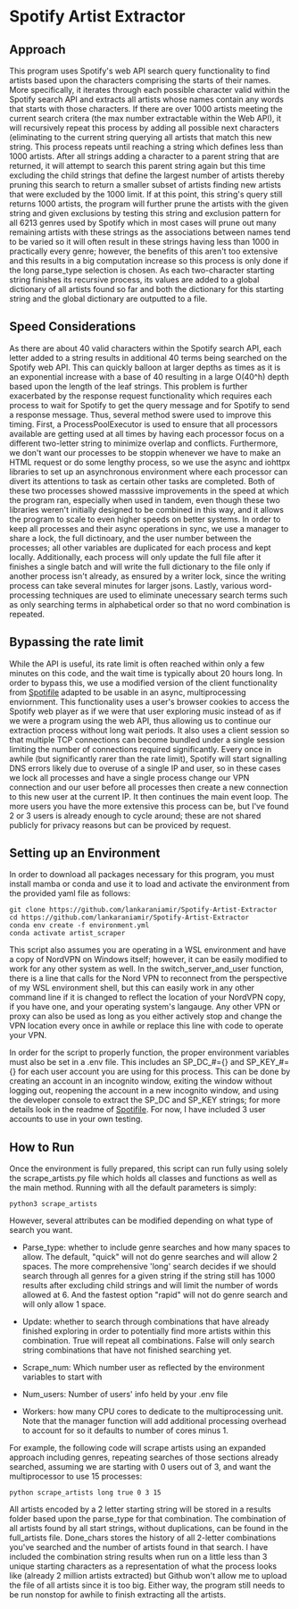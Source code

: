 # Spotify Artist Extractor


## Approach

This program uses Spotify's web API search query functionality to find artists based upon the characters comprising the starts of their names. More specifically, it iterates through each possible character valid within the Spotify search API and extracts all artists whose names contain any words that starts with those characters. If there are over 1000 artists meeting the current search critera (the max number extractable within the Web API), it will recursively repeat this process by adding all possible next characters (eliminating to the current string querying all artists that match this new string. This process repeats until reaching a string which defines less than 1000 artists. After all strings adding a character to a parent string that are returned, it will attempt to search this parent string again but this time excluding the child strings that define the largest number of artists thereby pruning this search to return a smaller subset of artists finding new artists that were excluded by the 1000 limit. If at this point, this string's query still returns 1000 artists, the program will further prune the artists with the given string and given exclusions by testing this string and exclusion pattern for all 6213 genres used by Spotify which in most cases will prune out many remaining artists with these strings as the associations between names tend to be varied so it will often result in these strings having less than 1000 in practically every genre; however, the benefits of this aren't too extensive and this results in a big computation increase so this process is only done if the long parse_type selection is chosen. As each two-character starting string finishes its recursive process, its values are added to a global dictionary of all artists found so far and both the dictionary for this starting string and the global dictionary are outputted to a file.


## Speed Considerations

As there are about 40 valid characters within the Spotify search API, each letter added to a string results in additional 40 terms being searched on the Spotify web API. This can quickly balloon at larger depths as times as it is an exponential increase with a base of 40 resulting in a large O(40^h) depth based upon the length of the leaf strings. This problem is further exacerbated by the response request functionality which requires each process to wait for Spotify to get the query message and for Spotify to send a response message. Thus, several method swere used to improve this timing. First, a ProcessPoolExecutor is used to ensure that all processors available are getting used at all times by having each processor focus on a different two-letter string to minimize overlap and conflicts. Furthermore, we don't want our processes to be stoppin whenever we have to make an HTML request or do some lengthy process, so we use the async  and iohttpx libraries to set up an asynchronous environment where each processor can divert its attentions to task as certain other tasks are completed. Both of these two processes showed masssive improvements in the speed at which the program ran, especially when used in tandem, even though these two libraries weren't initially designed to be combined in this way, and it allows the program to scale to even higher speeds on better systems. In order to keep all processes and their async operations in sync, we use a manager to share a lock, the full dictinoary, and the user number between the processes; all other variables are duplicated for each process and kept locally. Additionally, each process will only update the full file after it finishes a single batch and will write the full dictionary to the file only if another process isn't already, as ensured by a writer lock, since the writing process can take several minutes for larger jsons. Lastly, various word-processing techniques are used to eliminate unecessary search terms such as only searching terms in alphabetical order so that no word combination is repeated.


## Bypassing the rate limit

While the API is useful, its rate limit is often reached within only a few minutes on this code, and the wait time is typically about 20 hours long. In order to bypass this, we use a modified version of the client functionality from [Spotifile](https://github.com/Michael-K-Stein/SpotiFile) adapted to be usable in an async, multiprocessing enviornment. This functionality uses a user's browser cookies to access the Spotify web player as if we were that user exploring music instead of as if we were a program using the web API, thus allowing us to continue our extraction process without long wait periods. It also uses a client session so that multiple TCP connections can become bundled under a single session limiting the number of connections required significantly.  Every once in awhile (but significantly rarer than the rate limit), Spotify will start signalling DNS errors likely due to overuse of a single IP and user, so in these cases we lock all processes and have a single process change our VPN connection and our user before all processes then create a new connection to this new user at the current IP. It then continues the main event loop. The more users you have the more extensive this process can be, but I've found 2 or 3 users is already enough to cycle around; these are not shared publicly for privacy reasons but can be proviced by request.


## Setting up an Environment

In order to download all packages necessary for this program, you must install
mamba or conda and use it to load and activate the environment from the provided
yaml file as follows:

```
git clone https://github.com/lankaraniamir/Spotify-Artist-Extractor
cd https://github.com/lankaraniamir/Spotify-Artist-Extractor
conda env create -f environment.yml
conda activate artist_scraper
```

This script also assumes you are operating in a WSL environment and have a copy of NordVPN on Windows itself; however, it can be easily modified to work for any other system as well. In the switch_server_and_user function, there is a line that calls for the Nord VPN to reconnect from the perspective of my WSL environment shell, but this can easily work in any other command line if it is changed to reflect the location of your NordVPN copy, if you have one, and your operating system's langauge. Any other VPN or proxy can also be used as long as you either actively stop and change the VPN location every once in awhile or replace this line with code to operate your VPN.

In order for the script to properly function, the proper environment variables
must also be set in a .env file. This includes an SP_DC_#={} and SP_KEY_#={} for
each user account you are using for this process. This can be done by creating
an account in an incognito window, exiting the window without logging out,
reopening the account in a new incognito window, and using the developer console
to extract the SP_DC and SP_KEY strings; for more details look in the readme of
[Spotifile](https://github.com/Michael-K-Stein/SpotiFile). For now, I have
included 3 user accounts to use in your own testing.


## How to Run

Once the environment is fully prepared, this script can run fully using solely the scrape_artists.py file which holds all classes and functions as well as the main method. Running with all the default parameters is simply:
```
python3 scrape_artists
```
However, several attributes can be modified depending on what type of search you
want.

* Parse_type: whether to include genre searches and how many spaces to allow. The default, "quick" will not do genre searches and will allow 2 spaces. The more comprehensive 'long' search decides if we should search through all genres for a given string if the string still has 1000 results after excluding child strings and will limit the number of words allowed at 6. And the fastest option "rapid" will not do genre search and will only allow 1 space.

* Update: whether to search through combinations that have already finished exploring in order to potentially find more artists within this combination. True will repeat all combinations. False will only search string combinations that have not finished searching yet.

* Scrape_num: Which number user as reflected by the environment variables to
  start with

* Num_users: Number of users' info held by your .env file

*  Workers: how many CPU cores to dedicate to the multiprocessing unit. Note that the manager function will add additional processing overhead to account for so it defaults to number of cores minus 1.

For example, the following code will scrape artists using an expanded approach
including genres, repeating searches of those sections already searched,
assuming we are starting with 0 users out of 3, and want the multiprocessor to
use 15 processes:

```
python scrape_artists long true 0 3 15
```

All artists encoded by a 2 letter starting string will be stored in a results
folder based upon the parse_type for that combination. The combination of all
artists found by all start strings, without duplications, can be found in the
full_artists file. Done_chars stores the history of all 2-letter combinations
you've searched and the number of artists found in that search. I have included
the combination string results when run on a little less than 3 unique starting
characters as a representation of what the process looks like (already 2 million
artists extracted) but Github won't allow me to upload the file of all artists
since it is too big. Either way, the program still needs to be run nonstop for awhile to
finish extracting all the artists.

